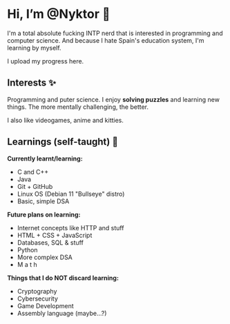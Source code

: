 # Hi, I’m @Nyktor 👋
I'm a total absolute fucking INTP nerd that is interested in programming and computer science. And because I hate Spain's education system, I'm learning by myself.

I upload my progress here.
## Interests ✨
Programming and puter science. I enjoy **solving puzzles** and learning new things. The more mentally challenging, the better.

I also like videogames, anime and kitties.
## Learnings (self-taught) 🌱
**Currently learnt/learning:**
* C and C++
* Java 
* Git + GitHub
* Linux OS (Debian 11 "Bullseye" distro)
* Basic, simple DSA

**Future plans on learning:**
* Internet concepts like HTTP and stuff
* HTML + CSS + JavaScript
* Databases, SQL & stuff
* Python
* More complex DSA
* M a t h

**Things that I do NOT discard learning:**
* Cryptography
* Cybersecurity
* Game Development
* Assembly language (maybe...?)

<!---
Nyktor/Nyktor is a ✨ special ✨ repository because its `README.md` (this file) appears on your GitHub profile.
You can click the Preview link to take a look at your changes.
--->
